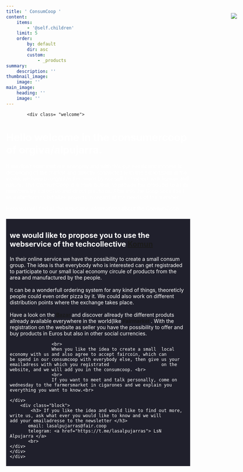 ```yaml
---
title: ' ConsumCoop '
content:
    items:
        - '@self.children'
    limit: 5
    order:
        by: default
        dir: asc
        custom:
            - _products
summary:
    description: ''
thumbnail_image:
    image: ''
main_image:
    heading: ''
    image: ''
---
```


   <head>
   <style>
            body{    
                background-attachment: fixed;
                width: auto;
            }
            
            a{
            text-decoration: none;
            color: white;
            }
            a:hover{
            color:grey;
            }
            a:active{
            }
            a:visited{
            }
        .container{
                width : auto%;
                margin: auto;
            }
        .list{
            border: 1px #ccc solid;
            }
            .list ul{
               list-style: square;
            }    
        .welcome{
                border-radius: 15px;
                 background-color: #20202c;
                 padding: 5px 10px;
                margin: 20px 0;
                color: white;
            }
            .faircoin{
            float: right;
            width: 10%;
            position: absolute;
            right: 20px;
            top: 90px;
          
            }
            .block{
                background-color: #20202c;
                padding: 5px 10px;
                margin: 20px 0;
                color: white;
            }
            h1{
                color: white;
                text-alinge: centre;
            }
            h2{
                color: white;
            }
            h3{
                color: white;
                font-size: 20px;
            }
            p{
                color: white;
            }
            

</style>
</head>
 <div class="faircoin">
            <a href="https://fair-coin.org/"><img src="https://fair-coin.org/sites/default/files/inlineimg/weacceptfaircoin.png"> </a>
    </div> 
<div class= "body">
        
<div class= "container">

    	    <div class= "welcome">
<h1> Hello welcome in the consumercoop of orgiva/alpujarra. </h1>

If we don't want that our economy and with this our needs and income is depending of the market and directly connected with the exploitation in the world, we have to organize the needs by our self in respect with human and nature. This ConsumCoop is a contribution, to provide fair products to all its members by collective and direct purchase. After this the Coop sees itself as a plattform to initialize projects in regard of the needs of the member.

Here you will find all the news and informations about the ConsumCoop.
        </div> 
    <div class="block">
    	<h3> we would like to propose you to use the webservice of the techcollective <a href="https://bazar.komun.org/en/">  					Komun </a> </h3>
    				In their online service we have the possibility to create a small consum group. The idea is that everybody who 						is interested can get registraded to participate to our small local economy circule of products from the area 						and manufactured by the people. <br>
    				<br>
    				It can be a wonderfull ordering system for any kind of things, theoreticly people could even order pizza by it.
                    We could also work on different distribution points where the exchange takes place. <br>
    				<br>
    Have a look on the <a href="https://bazar.komun.org/"> <b> Bazar </b></a> and discover allready the different produts allready available everywhere in the world(like <a her="https://market.fair.coop"> <b>Fairmarket </b> </a>. With the registration on the website as seller you have the possibility to offer and buy products in Euros but also in other social currencies. <br>
                    
                    <br>                 
                    When you like the idea to create a small  local economy with us and also agree to accept faircoin, which can 					be spend in our consumcoop with everybody else, then give us your emailadress with which you registrated 					on the website, and we will add you in the consumcoop. <br>
                    <br>
                    If you want to meet and talk personally, come on wednesday to the farmersmarket in cigarones and we explain you	everything you want to know.<br>
          
    </div>        
        <div class="block">
       		<h3> If you like the idea and would like to find out more, write us, ask what ever you would like to know and we will 				add your emailadresse to the newsletter </h3>
           email: lasalpujarras@fair.coop
           telegram: <a href="https://t.me/lasalpujarras"> LsN Alpujarra </a>
           <br>
    </div>
    </div> 
    </div>



